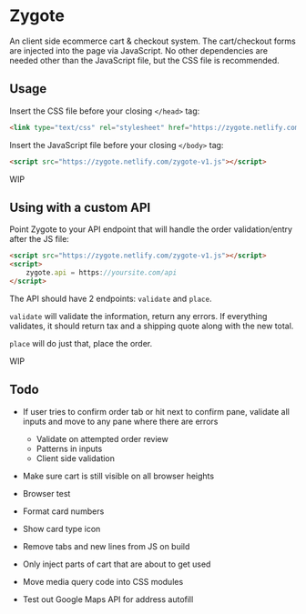 # Zygote

An client side ecommerce cart & checkout system. The cart/checkout forms are injected into the page via JavaScript. No other dependencies are needed other than the JavaScript file, but the CSS file is recommended.

## Usage

Insert the CSS file before your closing `</head>` tag:
```html
<link type="text/css" rel="stylesheet" href="https://zygote.netlify.com/zygote-v1.css">
```

Insert the JavaScript file before your closing `</body>` tag:
```html
<script src="https://zygote.netlify.com/zygote-v1.js"></script>
```

WIP

## Using with a custom API

Point Zygote to your API endpoint that will handle the order validation/entry after the JS file:

```html
<script src="https://zygote.netlify.com/zygote-v1.js"></script>
<script>
	zygote.api = https://yoursite.com/api
</script>
```

The API should have 2 endpoints: `validate` and `place`.

`validate` will validate the information, return any errors. If everything validates, it should return tax and a shipping quote along with the new total.

`place` will do just that, place the order.

WIP

## Todo
- If user tries to confirm order tab or hit next to confirm pane, validate all inputs and move to any pane where there are errors
	+ Validate on attempted order review
	+ Patterns in inputs
	+ Client side validation
- Make sure cart is still visible on all browser heights
- Browser test

- Format card numbers
- Show card type icon

- Remove tabs and new lines from JS on build
- Only inject parts of cart that are about to get used
- Move media query code into CSS modules
- Test out Google Maps API for address autofill

